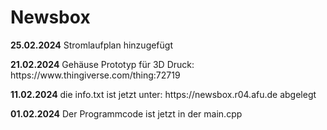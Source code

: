 # Newsbox
<p><b>25.02.2024</b> Stromlaufplan hinzugefügt</p>
<p><b>21.02.2024</b> Gehäuse Prototyp für 3D Druck: https://www.thingiverse.com/thing:72719</p>
<p><b>11.02.2024</b> die info.txt ist jetzt unter: https://newsbox.r04.afu.de abgelegt</p>
<p><b>01.02.2024</b> Der Programmcode ist jetzt in der main.cpp</p> 



